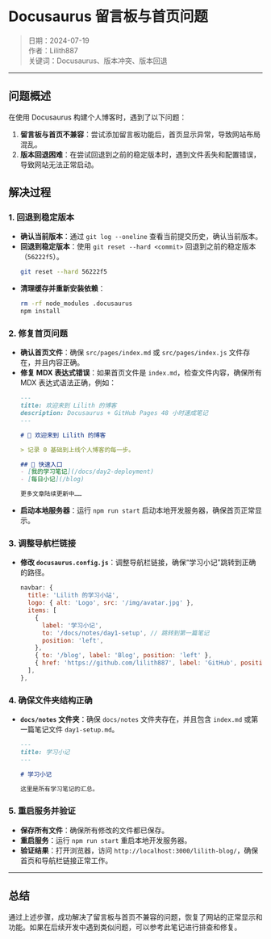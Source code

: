 # Docusaurus 留言板与首页问题

> 日期：2024-07-19  
> 作者：Lilith887  
> 关键词：Docusaurus、版本冲突、版本回退

---

## 问题概述

在使用 Docusaurus 构建个人博客时，遇到了以下问题：

1. **留言板与首页不兼容**：尝试添加留言板功能后，首页显示异常，导致网站布局混乱。
2. **版本回退困难**：在尝试回退到之前的稳定版本时，遇到文件丢失和配置错误，导致网站无法正常启动。

## 解决过程

### 1. 回退到稳定版本

- **确认当前版本**：通过 `git log --oneline` 查看当前提交历史，确认当前版本。
- **回退到稳定版本**：使用 `git reset --hard <commit>` 回退到之前的稳定版本（`56222f5`）。
  ```bash
  git reset --hard 56222f5
  ```
- **清理缓存并重新安装依赖**：
  ```bash
  rm -rf node_modules .docusaurus
  npm install
  ```

### 2. 修复首页问题

- **确认首页文件**：确保 `src/pages/index.md` 或 `src/pages/index.js` 文件存在，并且内容正确。
- **修复 MDX 表达式错误**：如果首页文件是 `index.md`，检查文件内容，确保所有 MDX 表达式语法正确，例如：
  ```markdown
  ---
  title: 欢迎来到 Lilith 的博客
  description: Docusaurus + GitHub Pages 48 小时速成笔记
  ---
  
  # 👋 欢迎来到 Lilith 的博客
  
  > 记录 0 基础到上线个人博客的每一步。
  
  ## 🚀 快速入口
  - [我的学习笔记](/docs/day2-deployment)
  - [每日小记](/blog)
  
  更多文章陆续更新中……
  ```
- **启动本地服务器**：运行 `npm run start` 启动本地开发服务器，确保首页正常显示。

### 3. 调整导航栏链接

- **修改 `docusaurus.config.js`**：调整导航栏链接，确保“学习小记”跳转到正确的路径。
  ```js
  navbar: {
    title: 'Lilith 的学习小站',
    logo: { alt: 'Logo', src: '/img/avatar.jpg' },
    items: [
      {
        label: '学习小记',
        to: '/docs/notes/day1-setup', // 跳转到第一篇笔记
        position: 'left',
      },
      { to: '/blog', label: 'Blog', position: 'left' },
      { href: 'https://github.com/lilith887', label: 'GitHub', position: 'right' },
    ],
  },
  ```

### 4. 确保文件夹结构正确

- **`docs/notes` 文件夹**：确保 `docs/notes` 文件夹存在，并且包含 `index.md` 或第一篇笔记文件 `day1-setup.md`。
  ```markdown
  ---
  title: 学习小记
  ---
  
  # 学习小记
  
  这里是所有学习笔记的汇总。
  ```

### 5. 重启服务并验证

- **保存所有文件**：确保所有修改的文件都已保存。
- **重启服务**：运行 `npm run start` 重启本地开发服务器。
- **验证结果**：打开浏览器，访问 `http://localhost:3000/lilith-blog/`，确保首页和导航栏链接正常工作。

---

## 总结

通过上述步骤，成功解决了留言板与首页不兼容的问题，恢复了网站的正常显示和功能。如果在后续开发中遇到类似问题，可以参考此笔记进行排查和修复。

